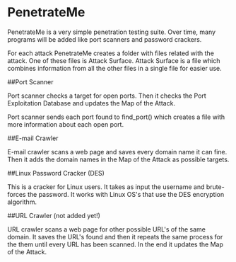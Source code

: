 PenetrateMe
===========

PenetrateMe is a very simple penetration testing suite. Over time, many programs will be added like port scanners and password crackers.

For each attack PenetrateMe creates a folder with files related with the attack. One of these files is Attack Surface. Attack Surface
is a file which combines information from all the other files in a single file for easier use.


##Port Scanner

Port scanner checks a target for open ports. Then it checks the Port Exploitation Database and updates the Map of the Attack.

Port scanner sends each port found to find_port() which creates a file with more information about each open port.

##E-mail Crawler

E-mail crawler scans a web page and saves every domain name it can fine. Then it adds the domain names in the Map of the Attack as possible
targets.

##Linux Password Cracker (DES)

This is a cracker for Linux users. It takes as input the username and brute-forces the password. It works with Linux OS's
that use the DES encryption algorithm.

##URL Crawler (not added yet!)

URL crawler scans a web page for other possible URL's of the same domain. It saves the URL's found and then it repeats the same process for
the them until every URL has been scanned. In the end it updates the Map of the Attack.
